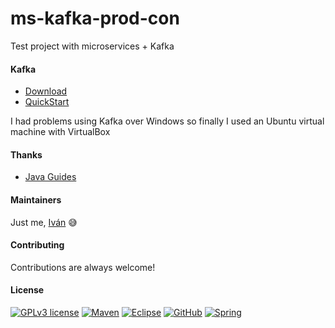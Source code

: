 # ms-kafka-prod-con

Test project with microservices + Kafka 

#### Kafka

   - [Download](https://www.apache.org/dyn/closer.cgi?path=/kafka/3.5.0/kafka_2.13-3.5.0.tgz)
   - [QuickStart](https://kafka.apache.org/quickstart)
   
   I had problems using Kafka over Windows so finally I used an Ubuntu virtual machine with VirtualBox


#### Thanks

   - [Java Guides](https://www.youtube.com/playlist?list=PLGRDMO4rOGcNLwoack4ZiTyewUcF6y6BU)


#### Maintainers

Just me, [Iván](https://github.com/Ivan-Montes) :sweat_smile:


#### Contributing

Contributions are always welcome! 


#### License

[![GPLv3 license](https://img.shields.io/badge/License-GPLv3-blue.svg)](https://choosealicense.com/licenses/gpl-3.0/)
[![Maven](https://badgen.net/badge/icon/maven?icon=maven&label)](https://https://maven.apache.org/)
[![Eclipse](https://badgen.net/badge/icon/eclipse?icon=eclipse&label)](https://https://eclipse.org/)
[![GitHub](https://badgen.net/badge/icon/github?icon=github&label)](https://github.com)
[![Spring](https://img.shields.io/badge/spring-blue?logo=Spring&logoColor=white)](https://spring.io)